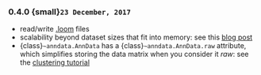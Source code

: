 ### 0.4.0 {small}`23 December, 2017`

- read/write [.loom](https://loompy.org) files
- scalability beyond dataset sizes that fit into memory: see this [blog post]
- {class}`~anndata.AnnData` has a {class}`~anndata.AnnData.raw` attribute, which simplifies storing the data matrix when you consider it *raw*: see the [clustering tutorial]

[blog post]: http://falexwolf.de/blog/171223_AnnData_indexing_views_HDF5-backing/
[clustering tutorial]: https://github.com/scverse/scanpy_usage/tree/master/170505_seurat
